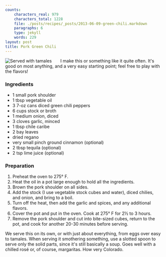 ```yaml
---
counts:
    characters_real: 979
    characters_total: 1228
    file: ./posts/recipes/_posts/2013-06-09-green-chili.markdown
    paragraphs: 6
    type: jekyll
    words: 229
layout: post
title: Pork Green Chili
---
```


<img alt="Served with tamales" src="/assets/recipes/pork-green-chili.jpg"
style="float:left;margin-right:2em" />
I make this or something like it quite often.  It's good on most anything, and a
very easy starting point; feel free to play with the flavors!

### Ingredients

* 1 small pork shoulder
* 1 tbsp vegetable oil
* 3 7-oz cans diced green chili peppers
* 6 cups stock or broth
* 1 medium onion, diced
* 3 cloves garlic, minced
* 1 tbsp chile caribe
* 2 bay leaves
* dried regano
* very small pinch ground cinnamon (optional)
* 2 tbsp tequila (optional)
* 2 tsp lime juice (optional)

### Preparation

1. Preheat the oven to 275&deg; F.
2. Heat the oil in a pot large enough to hold all the ingredients.
3. Brown the pork shoulder on all sides.
4. Add the stock (I use vegetable stock cubes and water), diced chilies, and
   onion, and bring to a boil.
5. Turn off the heat, then add the garlic and spices, and any additional
   flavors.
6. Cover the pot and put in the oven.  Cook at 275&deg; F for 2&frac12; to 3
   hours.
7. Remove the pork shoulder and cut into bite-sized cubes, return to the pot,
   and cook for another 20-30 minutes before serving.

We serve this on its own, or with just about everything, from eggs over easy to
tamales.  When serving it smothering something, use a slotted spoon to serve
only the solid parts, since it's still basically a soup.  Goes well with a
chilled ros&eacute; or, of course, margaritas.  How very Colorado.
